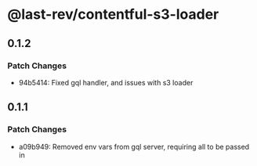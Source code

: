 # @last-rev/contentful-s3-loader

## 0.1.2

### Patch Changes

- 94b5414: Fixed gql handler, and issues with s3 loader

## 0.1.1

### Patch Changes

- a09b949: Removed env vars from gql server, requiring all to be passed in
